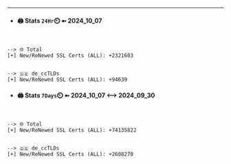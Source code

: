

---
- #### 🖨️ **Stats** `24Hr`⏲️ ➼ 2024_10_07
```console


--> 🌐 Total
[+] New/ReNewed SSL Certs (ALL): +2321603


--> 🇩🇪 de_ccTLDs
[+] New/ReNewed SSL Certs (ALL): +94639

```

- #### 🖨️ **Stats** `7Days`⏲️ ➼ 2024_10_07 <--> 2024_09_30
```console


--> 🌐 Total
[+] New/ReNewed SSL Certs (ALL): +74135822


--> 🇩🇪 de_ccTLDs
[+] New/ReNewed SSL Certs (ALL): +2608270

```

